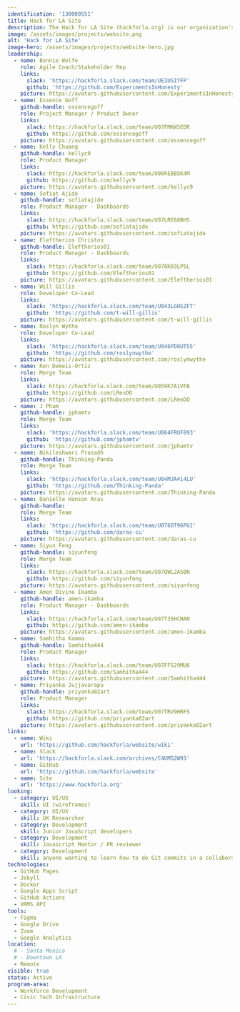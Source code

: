 ```yaml
---
identification: '130000551'
title: Hack for LA Site
description: The Hack for LA Site (hackforla.org) is our organization's way of communicating with volunteers, stakeholders, and donors. This project is a good place to start for new volunteers looking to polish their git protocol skills (branches, separation of concerns, etc.). We currently have two development paths&#58; growth (building out new pages and guides) and optimization (taking inventory of our code and design systems) to ensure we are consistently delivering value to our users while being scalable in our approach to building the site.
image: /assets/images/projects/website.png
alt: 'Hack for LA Site'
image-hero: /assets/images/projects/website-hero.jpg
leadership:
  - name: Bonnie Wolfe
    role: Agile Coach/Stakeholder Rep
    links:
      slack: 'https://hackforla.slack.com/team/UE1UG1YFP'
      github: 'https://github.com/ExperimentsInHonesty'
    picture: https://avatars.githubusercontent.com/ExperimentsInHonesty
  - name: Essence Goff
    github-handle: essencegoff
    role: Project Manager / Product Owner
    links:
      slack: https://hackforla.slack.com/team/U07FMKW5EDR
      github: https://github.com/essencegoff
    picture: https://avatars.githubusercontent.com/essencegoff
  - name: Kelly Chuang
    github-handle: kellyc9
    role: Product Manager
    links:
      slack: https://hackforla.slack.com/team/U06REBB5K4M
      github: https://github.com/kellyc9
    picture: https://avatars.githubusercontent.com/kellyc9
  - name: Sofiat Ajide
    github-handle: sofiatajide
    role: Product Manager - Dashboards
    links:
      slack: https://hackforla.slack.com/team/U07LRE68BHS
      github: https://github.com/sofiatajide
    picture: https://avatars.githubusercontent.com/sofiatajide    
  - name: Eleftherios Christou
    github-handle: Eleftherios01
    role: Product Manager - Dashboards
    links:
      slack: https://hackforla.slack.com/team/U078K03LP5L
      github: https://github.com/Eleftherios01
    picture: https://avatars.githubusercontent.com/Eleftherios01
  - name: Will Gillis
    role: Developer Co-Lead
    links:
      slack: 'https://hackforla.slack.com/team/U043LGHSZFT'
      github: 'https://github.com/t-will-gillis'
    picture: https://avatars.githubusercontent.com/t-will-gillis
  - name: Roslyn Wythe
    role: Developer Co-Lead
    links:
      slack: 'https://hackforla.slack.com/team/U046PD8UT55'
      github: 'https://github.com/roslynwythe'
    picture: https://avatars.githubusercontent.com/roslynwythe
  - name: Ren Demeis-Ortiz
    role: Merge Team
    links:
      slack: https://hackforla.slack.com/team/U059K7A1VFB
      github: https://github.com/LRenDO
    picture: https://avatars.githubusercontent.com/LRenDO
  - name: J Pham
    github-handle: jphamtv
    role: Merge Team
    links:
      slack: 'https://hackforla.slack.com/team/U064FRUF893'
      github: 'https://github.com/jphamtv'
    picture: https://avatars.githubusercontent.com/jphamtv
  - name: Nikileshwari Prasadh
    github-handle: Thinking-Panda
    role: Merge Team
    links:
      slack: 'https://hackforla.slack.com/team/U04MJA414LU'
      github: 'https://github.com/Thinking-Panda'
    picture: https://avatars.githubusercontent.com/Thinking-Panda
  - name: Danielle Hanson Aras
    github-handle:
    role: Merge Team
    links:
      slack: 'https://hackforla.slack.com/team/U076DT96PUJ'
      github: 'https://github.com/daras-cu'
    picture: https://avatars.githubusercontent.com/daras-cu
  - name: Siyun Feng
    github-handle: siyunfeng
    role: Merge Team
    links:
      slack: https://hackforla.slack.com/team/U07QWL2A5BN
      github: https://github.com/siyunfeng
    picture: https://avatars.githubusercontent.com/siyunfeng
  - name: Amen Divine Ikamba
    github-handle: amen-ikamba
    role: Product Manager - Dashboards
    links:
      slack: https://hackforla.slack.com/team/U07T35HCHAN
      github: https://github.com/amen-ikamba
    picture: https://avatars.githubusercontent.com/amen-ikamba
  - name: Samhitha Kamma
    github-handle: Samhitha444
    role: Product Manager
    links:
      slack: https://hackforla.slack.com/team/U07FF529MU6
      github: https://github.com/Samhitha444
    picture: https://avatars.githubusercontent.com/Samhitha444
  - name: Priyanka Jujjavarapu
    github-handle: priyanka02art
    role: Product Manager
    links:
      slack: https://hackforla.slack.com/team/U07TRV9HRFS
      github: https://github.com/priyanka02art
    picture: https://avatars.githubusercontent.com/priyanka02art
links:
  - name: Wiki
    url: 'https://github.com/hackforla/website/wiki'
  - name: Slack
    url: 'https://hackforla.slack.com/archives/C4UM52W93'
  - name: GitHub
    url: 'https://github.com/hackforla/website'
  - name: Site
    url: 'https://www.hackforla.org'
looking:
  - category: UI/UX
    skill: UI (wireframes)
  - category: UI/UX
    skill: UX Researcher
  - category: Development
    skill: Junior JavaScript developers
  - category: Development
    skill: Javascript Mentor / PR reviewer
  - category: Development
    skill: anyone wanting to learn how to do Git commits in a collaborative work environment
technologies:
  - GitHub Pages
  - Jekyll
  - Docker
  - Google Apps Script
  - GitHub Actions
  - VRMS API
tools:
  - Figma
  - Google Drive
  - Zoom
  - Google Analytics
location:
  # - Santa Monica
  # - Downtown LA
  - Remote
visible: true
status: Active
program-area:
  - Workforce Development
  - Civic Tech Infrastructure
---
```

